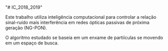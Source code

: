 "# IC_2018_2019" 

Este trabalho utiliza inteligência computacional para controlar a relação sinal-ruído mais interferência em redes ópticas passivas de próxima geração (NG-PON). 

O algoritmo estudado se baseia em um enxame de partiículas se movendo em um espaço de busca. 

